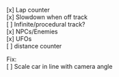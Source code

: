 [x] Lap counter  
[x] Slowdown when off track  
[ ] Infinite/procedural track?  
[x] NPCs/Enemies  
[x] UFOs  
[ ] distance counter  


Fix:  
[ ] Scale car in line with camera angle 
